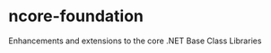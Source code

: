 ncore-foundation
================

Enhancements and extensions to the core .NET Base Class Libraries
